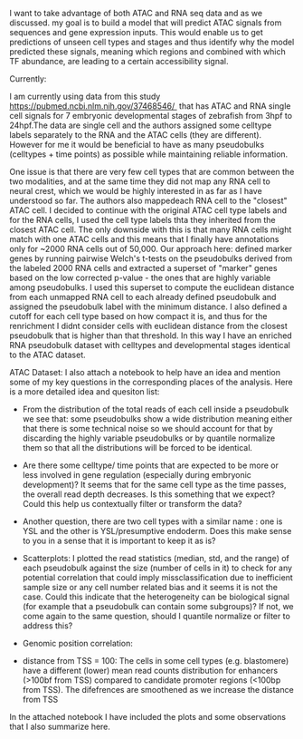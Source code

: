 






I want to take advantage of both ATAC and RNA seq data and as we discussed. my goal is to build a model that will predict ATAC signals from sequences and gene expression inputs. This would enable us to get predictions of unseen cell types and stages and thus identify why the model predicted these signals, meaning which regions and combined with which TF abundance, are leading to a certain accessibility signal.


Currently:

I am currently using data from this study https://pubmed.ncbi.nlm.nih.gov/37468546/  that has ATAC and RNA single cell signals for 7 embryonic developmental stages of zebrafish from 3hpf to 24hpf.The data are single cell and the authors assigned some celltype labels separately to the RNA and the ATAC cells (they are different). However for me it would be beneficial to have as many pseudobulks (celltypes + time points) as possible while maintaining reliable information. 

One issue is that there are very few cell types that are common between the two modalities, and at the same time they did not map any RNA cell to neural crest, which we would be highly interested in as far as I have understood so far.
The authors also mappedeach RNA cell to the "closest" ATAC cell. I decided to continue with the original ATAC cell type labels and for the RNA cells, I used the cell type labels thta they inherited from the closest ATAC cell. The only downside with this is that many RNA cells might match with one ATAC cells and this means that I finally have annotations only for ~2000 RNA cells out of 50,000.
Our approach here: defined marker genes by running pairwise Welch's t-tests on the pseudobulks derived from the labeled 2000 RNA cells and extracted a superset of "marker" genes based on the low corrected p-value - the ones that are highly variable among pseudobulks. I used this superset to compute the euclidean distance from each unmapped RNA cell to each already defined pseudobulk and assigned the pseudobulk label with the minimum distance. 
I also defined a cutoff for each cell type based on how compact it is, and thus for the renrichment I didnt consider cells with euclidean distance from the closest pseudobulk that is higher than that threshold.
In this way I have an enriched RNA pseudobulk dataset with celltypes and developmental stages identical to the ATAC dataset.

ATAC Dataset:
I also attach a notebook to help have an idea and mention some of my key questions in the corresponding places of the analysis. Here is a more detailed idea and quesiton list:

* From the distribution of the total reads of each cell inside a pseudobulk we see that:
  some pseudobulks show a wide distribution meaning either that there is some technical noise so we should account for that by discarding the highly variable pseudobulks or by quantile normalize them so that all the distributions will be forced to be identical.

* Are there some celltype/ time points that are expected to be more or less involved in gene regulation (especially during embryonic development)? It seems that for the same cell type as the time passes, the overall read depth decreases. Is this something that we expect? Could this help us contextually filter or transform the data?

* Another question, there are two cell types with a similar name : one is YSL and the other is YSL/presumptive endoderm. Does this make sense to you in a sense that it is important to keep it as is?

* Scatterplots: I plotted the read statistics (median, std, and the range) of each pseudobulk against the size (number of cells in it) to check for any potential correlation that could imply missclassification due to inefficient sample size or any cell number related bias and it seems it is not the case. Could this indicate that the heterogeneity can be biological signal (for example that a pseudobulk can contain some subgroups)? If not, we come again to the same question, should I quantile normalize or filter to address this?

* Genomic position correlation:
- distance from TSS = 100: The cells in some cell types (e.g. blastomere) have a different (lower) mean read counts distribution for enhancers (>100bf from TSS) compared to candidate promoter regions (<100bp from TSS). The difefrences are smoothened as we increase the distance from TSS




In the attached notebook I have included the plots and some observations that I also summarize here.